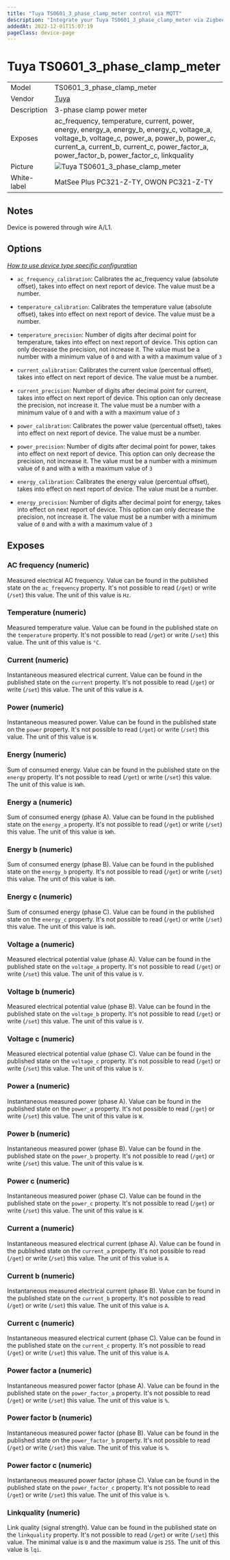 ```yaml
---
title: "Tuya TS0601_3_phase_clamp_meter control via MQTT"
description: "Integrate your Tuya TS0601_3_phase_clamp_meter via Zigbee2MQTT with whatever smart home infrastructure you are using without the vendor's bridge or gateway."
addedAt: 2022-12-01T15:07:19
pageClass: device-page
---
```


<!-- !!!! -->
<!-- ATTENTION: This file is auto-generated through docgen! -->
<!-- You can only edit the "Notes"-Section between the two comment lines "Notes BEGIN" and "Notes END". -->
<!-- Do not use h1 or h2 heading within "## Notes"-Section. -->
<!-- !!!! -->

# Tuya TS0601_3_phase_clamp_meter

|     |     |
|-----|-----|
| Model | TS0601_3_phase_clamp_meter  |
| Vendor  | [Tuya](/supported-devices/#v=Tuya)  |
| Description | 3-phase clamp power meter |
| Exposes | ac_frequency, temperature, current, power, energy, energy_a, energy_b, energy_c, voltage_a, voltage_b, voltage_c, power_a, power_b, power_c, current_a, current_b, current_c, power_factor_a, power_factor_b, power_factor_c, linkquality |
| Picture | ![Tuya TS0601_3_phase_clamp_meter](https://www.zigbee2mqtt.io/images/devices/TS0601_3_phase_clamp_meter.png) |
| White-label | MatSee Plus PC321-Z-TY, OWON PC321-Z-TY |


<!-- Notes BEGIN: You can edit here. Add "## Notes" headline if not already present. -->
## Notes

Device is powered through wire A/L1.
<!-- Notes END: Do not edit below this line -->



## Options
*[How to use device type specific configuration](../guide/configuration/devices-groups.md#specific-device-options)*

* `ac_frequency_calibration`: Calibrates the ac_frequency value (absolute offset), takes into effect on next report of device. The value must be a number.

* `temperature_calibration`: Calibrates the temperature value (absolute offset), takes into effect on next report of device. The value must be a number.

* `temperature_precision`: Number of digits after decimal point for temperature, takes into effect on next report of device. This option can only decrease the precision, not increase it. The value must be a number with a minimum value of `0` and with a with a maximum value of `3`

* `current_calibration`: Calibrates the current value (percentual offset), takes into effect on next report of device. The value must be a number.

* `current_precision`: Number of digits after decimal point for current, takes into effect on next report of device. This option can only decrease the precision, not increase it. The value must be a number with a minimum value of `0` and with a with a maximum value of `3`

* `power_calibration`: Calibrates the power value (percentual offset), takes into effect on next report of device. The value must be a number.

* `power_precision`: Number of digits after decimal point for power, takes into effect on next report of device. This option can only decrease the precision, not increase it. The value must be a number with a minimum value of `0` and with a with a maximum value of `3`

* `energy_calibration`: Calibrates the energy value (percentual offset), takes into effect on next report of device. The value must be a number.

* `energy_precision`: Number of digits after decimal point for energy, takes into effect on next report of device. This option can only decrease the precision, not increase it. The value must be a number with a minimum value of `0` and with a with a maximum value of `3`


## Exposes

### AC frequency (numeric)
Measured electrical AC frequency.
Value can be found in the published state on the `ac_frequency` property.
It's not possible to read (`/get`) or write (`/set`) this value.
The unit of this value is `Hz`.

### Temperature (numeric)
Measured temperature value.
Value can be found in the published state on the `temperature` property.
It's not possible to read (`/get`) or write (`/set`) this value.
The unit of this value is `°C`.

### Current (numeric)
Instantaneous measured electrical current.
Value can be found in the published state on the `current` property.
It's not possible to read (`/get`) or write (`/set`) this value.
The unit of this value is `A`.

### Power (numeric)
Instantaneous measured power.
Value can be found in the published state on the `power` property.
It's not possible to read (`/get`) or write (`/set`) this value.
The unit of this value is `W`.

### Energy (numeric)
Sum of consumed energy.
Value can be found in the published state on the `energy` property.
It's not possible to read (`/get`) or write (`/set`) this value.
The unit of this value is `kWh`.

### Energy a (numeric)
Sum of consumed energy (phase A).
Value can be found in the published state on the `energy_a` property.
It's not possible to read (`/get`) or write (`/set`) this value.
The unit of this value is `kWh`.

### Energy b (numeric)
Sum of consumed energy (phase B).
Value can be found in the published state on the `energy_b` property.
It's not possible to read (`/get`) or write (`/set`) this value.
The unit of this value is `kWh`.

### Energy c (numeric)
Sum of consumed energy (phase C).
Value can be found in the published state on the `energy_c` property.
It's not possible to read (`/get`) or write (`/set`) this value.
The unit of this value is `kWh`.

### Voltage a (numeric)
Measured electrical potential value (phase A).
Value can be found in the published state on the `voltage_a` property.
It's not possible to read (`/get`) or write (`/set`) this value.
The unit of this value is `V`.

### Voltage b (numeric)
Measured electrical potential value (phase B).
Value can be found in the published state on the `voltage_b` property.
It's not possible to read (`/get`) or write (`/set`) this value.
The unit of this value is `V`.

### Voltage c (numeric)
Measured electrical potential value (phase C).
Value can be found in the published state on the `voltage_c` property.
It's not possible to read (`/get`) or write (`/set`) this value.
The unit of this value is `V`.

### Power a (numeric)
Instantaneous measured power (phase A).
Value can be found in the published state on the `power_a` property.
It's not possible to read (`/get`) or write (`/set`) this value.
The unit of this value is `W`.

### Power b (numeric)
Instantaneous measured power (phase B).
Value can be found in the published state on the `power_b` property.
It's not possible to read (`/get`) or write (`/set`) this value.
The unit of this value is `W`.

### Power c (numeric)
Instantaneous measured power (phase C).
Value can be found in the published state on the `power_c` property.
It's not possible to read (`/get`) or write (`/set`) this value.
The unit of this value is `W`.

### Current a (numeric)
Instantaneous measured electrical current (phase A).
Value can be found in the published state on the `current_a` property.
It's not possible to read (`/get`) or write (`/set`) this value.
The unit of this value is `A`.

### Current b (numeric)
Instantaneous measured electrical current (phase B).
Value can be found in the published state on the `current_b` property.
It's not possible to read (`/get`) or write (`/set`) this value.
The unit of this value is `A`.

### Current c (numeric)
Instantaneous measured electrical current (phase C).
Value can be found in the published state on the `current_c` property.
It's not possible to read (`/get`) or write (`/set`) this value.
The unit of this value is `A`.

### Power factor a (numeric)
Instantaneous measured power factor (phase A).
Value can be found in the published state on the `power_factor_a` property.
It's not possible to read (`/get`) or write (`/set`) this value.
The unit of this value is `%`.

### Power factor b (numeric)
Instantaneous measured power factor (phase B).
Value can be found in the published state on the `power_factor_b` property.
It's not possible to read (`/get`) or write (`/set`) this value.
The unit of this value is `%`.

### Power factor c (numeric)
Instantaneous measured power factor (phase C).
Value can be found in the published state on the `power_factor_c` property.
It's not possible to read (`/get`) or write (`/set`) this value.
The unit of this value is `%`.

### Linkquality (numeric)
Link quality (signal strength).
Value can be found in the published state on the `linkquality` property.
It's not possible to read (`/get`) or write (`/set`) this value.
The minimal value is `0` and the maximum value is `255`.
The unit of this value is `lqi`.

